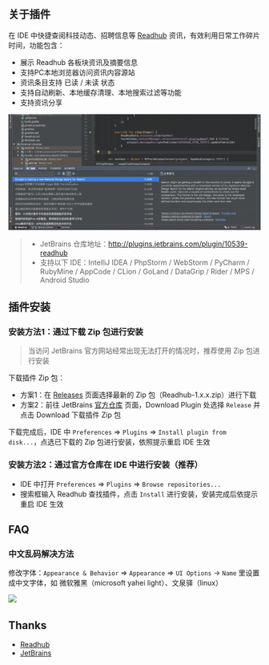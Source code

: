 ## 关于插件

在 IDE 中快捷查阅科技动态、招聘信息等 [Readhub](https://readhub.me) 资讯，有效利用日常工作碎片时间，功能包含：

- 展示 Readhub 各板块资讯及摘要信息
- 支持PC本地浏览器访问资讯内容源站
- 资讯条目支持 已读 / 未读 状态
- 支持自动刷新、本地缓存清理、本地搜索过滤等功能
- 支持资讯分享

![](/docs/Readhub.gif)

> - JetBrains 仓库地址：<http://plugins.jetbrains.com/plugin/10539-readhub>
> - 支持以下 IDE：IntelliJ IDEA / PhpStorm / WebStorm / PyCharm / RubyMine / AppCode / CLion / GoLand / DataGrip / Rider / MPS / Android Studio

## 插件安装

### 安装方法1：通过下载 Zip 包进行安装

> 当访问 JetBrains 官方网站经常出现无法打开的情况时，推荐使用 Zip 包进行安装

下载插件 Zip 包：

- 方案1：在 [Releases](https://github.com/roger-yh99/Readhub/releases) 页面选择最新的 Zip 包（Readhub-1.x.x.zip）进行下载
- 方案2：前往 JetBrains [官方仓库](http://plugins.jetbrains.com/plugin/10539-readhub) 页面，Download Plugin 处选择 `Release` 并点击 Download 下载插件 Zip 包

下载完成后，IDE 中 `Preferences` => `Plugins` => `Install plugin from disk...`，点选已下载的 Zip 包进行安装，依照提示重启 IDE 生效

### 安装方法2：通过官方仓库在 IDE 中进行安装（推荐）

- IDE 中打开 `Preferences` => `Plugins` => `Browse repositories...`
- 搜索框输入 Readhub 查找插件，点击 `Install` 进行安装，安装完成后依提示重启 IDE 生效

## FAQ

### 中文乱码解决方法

修改字体：`Appearance & Behavior` => `Appearance` => `UI Options` -> `Name` 里设置成中文字体，如 微软雅黑（microsoft yahei light）、文泉驿（linux）

![](https://gw.alicdn.com/tfscom/TB14wTmm3oQMeJjy0FoXXcShVXa.png) 

## Thanks

- [Readhub](https://readhub.me)
- [JetBrains](http://plugins.jetbrains.com/)
